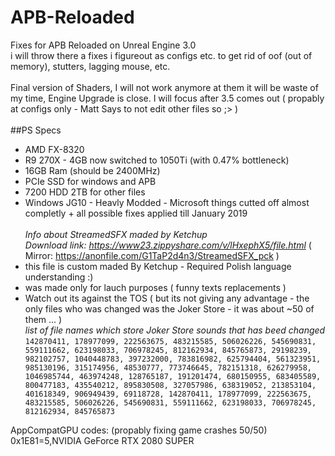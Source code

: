# APB-Reloaded
Fixes for APB Reloaded on Unreal Engine 3.0\
i will throw there a fixes i figureout as configs etc. to get rid of oof (out of memory), stutters, lagging mouse, etc.\
\
Final version of Shaders, I will not work anymore at them it will be waste of my time, Engine Upgrade is close. I will focus after 3.5 comes out ( propably at configs only - Matt Says to not edit other files so ;> )\
\
##PS Specs
- AMD FX-8320
- R9 270X - 4GB now switched to 1050Ti (with 0.47% bottleneck)
- 16GB Ram (should be 2400MHz)
- PCIe SSD for windows and APB
- 7200 HDD 2TB for other files
- Windows JG10 - Heavly Modded - Microsoft things cutted off almost completly + all possible fixes applied till January 2019
\
\
_Info about StreamedSFX maded by Ketchup_\
_Download link: https://www23.zippyshare.com/v/lHxephX5/file.html_ ( Mirror: https://anonfile.com/G1TaP2d4n3/StreamedSFX_pck )
- this file is custom maded By Ketchup - Required Polish language understanding :)
- was made only for lauch purposes ( funny texts replacements )
- Watch out its against the TOS ( but its not giving any advantage - the only files who was changed was the Joker Store - it was about ~50 of them ... )
\
_list of file names which store Joker Store sounds that has beed changed_\
`142870411, 178977099, 222563675, 483215585, 506026226, 545690831, 559111662, 623198033, 706978245, 812162934, 845765873, 29198239, 982102757, 1040448783, 397232000, 783816982, 625794404, 561323951, 985130196, 315174956, 48530777, 773746645, 782151318, 626279958, 1046985744, 463974248, 128765187, 191201474, 680150955, 683405589, 800477183, 435540212, 895830508, 327057986, 638319052, 213853104, 401618349, 906949439, 69118728, 142870411, 178977099, 222563675, 483215585, 506026226, 545690831, 559111662, 623198033, 706978245, 812162934, 845765873`

AppCompatGPU codes: (propably fixing game crashes 50/50)  
0x1E81=5,NVIDIA GeForce RTX 2080 SUPER

